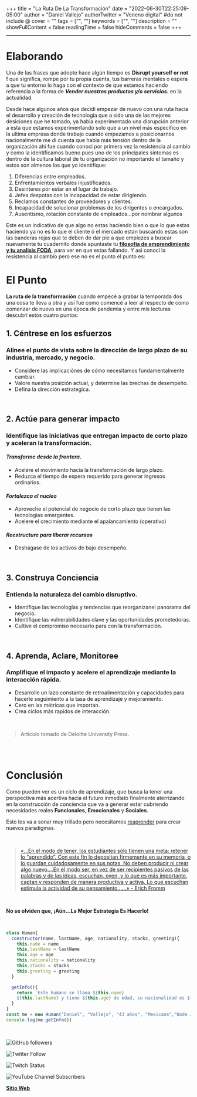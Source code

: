 +++
title = "La Ruta De La Transformación"
date = "2022-06-30T22:25:09-05:00"
author = "Daniel Vallejo"
authorTwitter = "Veneno digital" #do not include @
cover = ""
tags = ["", ""]
keywords = ["", ""]
description = ""
showFullContent = false
readingTime = false
hideComments = false
+++

---

#  Elaborando

Una de las frases que adopte hace algún tiempo es **Disrupt yourself or not !** que significa, rompe por tu propia cuenta,  tus barreras mentales o espera a que tu entorno lo haga con el contexto de que estamos haciendo referencia a la forma de **_Vender nuestros productos y/o servicios._** en la actualidad.


Desde hace algunos años que decidi empezar de nuevo con una ruta hacia el desarrollo y creación de tecnología que a sido una de las mejores desiciones que he tomado, ya habia experimentado una disrupción anterior a esta que estamos experimentando solo que a un nivel más específico en la ultima empresa donde trabaje cuando empezamos a posicionarnos nacionalmente me di cuenta que habia más tensión dentro de la organización ahi fue cuando conoci por primera vez la resistencia al cambío y como la identificamos bueno pues uno de los principales sintomas es dentro de la cultura laboral de tu organización no importando el tamaño y estos son almenos los que yo identifique: 

1. Diferencias entre empleados.
2. Enfrentamientos verbales injustificados.
3. Desinteres por estar en el lugar de trabajo.
4. Jefes despotas con la incapacidad de estar dirigiendo.
5. Reclamos constantes de proveedores y clientes.
6. Incapacidad de solucionar problemas de los dirigentes o encargados.
7. Ausentismo, rotación  constante de empleados...por nombrar algunos

Este es un indicativo de que  algo no estas haciendo bien o que lo que estas haciendo ya no es lo que el cliente ó el mercado estan buscando  estas son las banderas rojas que te deben de dar pie a que empiezes a buscar nuevamente tu cuadernito donde apuntaste tu **[filosofia de emprendimiento y tu analisis FODA](https://danyveneno.github.io/presentacion/)**, para ver en que estas fallando. Y así conocí la resistencia al cambío pero ese no es el punto el punto es:



# El Punto


**La ruta de la transformación** cuando empecé a grabar la temporada dos una cosa te lleva a otra y así fue como comencé a leer al respecto de como comenzar de nuevo en una época de pandemia  y entre mis lecturas descubrí estos cuatro puntos:

## 1. **Céntrese en los esfuerzos**


### **Alinee el punto de vista sobre la dirección de largo plazo de su industria, mercado, y negocio.**


- Considere las implicaciónes de cómo necesitamos fundamentalmente cambiar.
- Valore nuestra posición actual, y determine las brechas de desempeño.
- Defina la dirección estrategica.

<br>



## 2. **Actúe para generar impacto**


### **Identifique las iniciativas que entregan impacto de corto plazo y aceleran la transformación.**


#### **_Transforme desde la frontera_**.
- Acelere el movimiento hacia la transformación de largo plazo.
- Reduzca el tiempo de espera requerido para generar ingresos ordinarios.

#### **_Fortalezca el nucleo_**

- Aproveche el potencial de negocio de corto plazo que tienen las tecnologias emergentes.
- Acelere el crecimiento mediante el apalancamiento (operativo)


#### **_Reestructure para liberar recursos_**

- Deshágase de los activos de bajo desempeño.

<br>


## 3. **Construya Conciencia**


### **Entienda la naturaleza del cambio disruptivo.**


- Identifique las tecnologías y tendencias que reorganizanel panorama del negocio.
- Identifique las vulnerabilidades clave y las oportunidades prometedoras.
- Cultive el compromiso necesario para con la transformación.


<br>

## 4. **Aprenda, Aclare, Monitoree**


### **Amplifique el impacto y acelere el aprendizaje mediante la interacción rápida.**


- Desarrolle un lazo constante de retroalimentación y capacidades para hacerle seguimiento a la tasa de aprendizaje y mejoramiento.
- Cero en las métricas que importan.
- Crea ciclos más rapidos de interacción.

<br>


> Articulo tomado de Deloitte University Press.

<br></br>



# Conclusión

Como pueden ver es un ciclo de aprendizaje, que busca la tener una perspectiva más acertiva hacia el futuro inmediato finalmente aterrizando en la construcción de conciencia que va a generar estar cubriendo necesidades reales **Funcionales**, **Emocionales** y **Sociales**.


Esto les va a sonar muy trillado pero necesitamos [reaprender](https://es.wikipedia.org/wiki/Aprendizaje#:~:text=El%20aprendizaje%20es%20el%20proceso%20a%20trav%C3%A9s%20del,experiencia%2C%20la%20instrucci%C3%B3n%2C%20el%20razonamiento%20y%20la%20observaci%C3%B3n.) para crear nuevos paradigmas.




<br>

> [«...En el modo de tener, los estudiantes sólo tienen una meta: retener lo “aprendido”. Con este fin lo depositan firmemente en su memoria, o lo guardan cuidadosamente en sus notas. No deben producir ni crear algo nuevo....En el modo ser, en vez de ser recipientes pasivos de las palabras y de las ideas, escuchan, oyen, y lo que es más importante, captan y responden de manera productiva y activa. Lo que escuchan estimula la actividad de su pensamiento......»  -  Erich Fromm](https://www.bloghemia.com/2022/02/el-aprendizaje-en-el-estudiante-por.html#:~:text=El%20aprendizaje%20en%20el%20estudiante%20%7C%20por%20Erich,memoria%2C%20o%20lo%20guardan%20cuidadosamente%20en%20sus%20notas.)

<br>

**No se olviden que, ¡Aún...La Mejor Estrategia Es Hacerlo!**

<br>


```js
class Human{
  constructor(name, lastName, age, nationality, stacks, greeting){
    this.name = name
    this.lastName = lastName
    this.age = age
    this.nationality = nationality
    this.stacks = stacks
    this.greeting = greeting
  }

  getInfo(){
    return `Este humano se llama ${this.name}
    ${this.lastName} y tiene ${this.age} de edad, su nacionalidad es ${this.nationality} y esta aprendiendo a programar en ${this.stacks}y te manda saludos ${this.greeting}`
  }
}
const me = new Human("Daniel", "Vallejo", "43 años", "Mexicana","Node Js y Javascript", "desde México")
console.log(me.getInfo())

```

<br>


![GitHub followers](https://img.shields.io/github/followers/DanyVeneno?style=social)

![Twitter Follow](https://img.shields.io/twitter/follow/venenodigital?style=social)

![Twitch Status](https://img.shields.io/twitch/status/yehiibhii?style=social)

![YouTube Channel Subscribers](https://img.shields.io/youtube/channel/subscribers/UC8UhdMAKJX56O2PY8kzBIlw?style=social)


[**Sitio Web**](https://juanitovenenoestudio.azurewebsites.net/)










